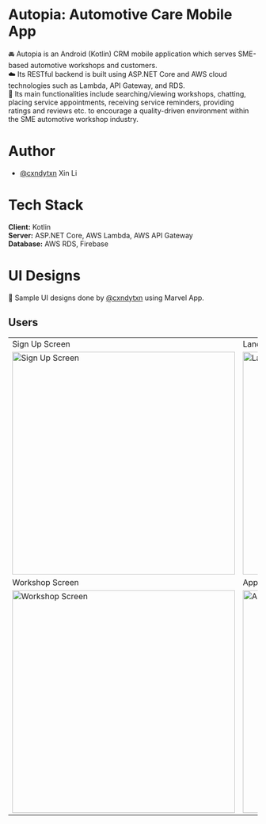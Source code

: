 # Autopia: Automotive Care Mobile App
:oncoming_automobile: Autopia is an Android (Kotlin) CRM mobile application which serves SME-based automotive workshops and customers. <br />
:cloud: Its RESTful backend is built using ASP.NET Core and AWS cloud technologies such as Lambda, API Gateway, and RDS. <br />
:iphone: Its main functionalities include searching/viewing workshops, chatting, placing service appointments, receiving service reminders, providing ratings and reviews etc. to encourage a quality-driven environment within the SME automotive workshop industry.

# Author
- [@cxndytxn](https://www.github.com/cxndytxn) Xin Li

# Tech Stack
**Client:** Kotlin <br/>
**Server:** ASP.NET Core, AWS Lambda, AWS API Gateway <br />
**Database:** AWS RDS, Firebase

# UI Designs
:art: Sample UI designs done by [@cxndytxn](https://www.github.com/cxndytxn) using Marvel App.

## Users
<table>
  <tr>
    <td>Sign Up Screen</td>
    <td>Landing Screen</td>
    <td>Workshops Screen</td>
  </tr>
  <tr>
    <td>
      <img src="https://user-images.githubusercontent.com/72306553/232065924-b7aed94d-f449-42f2-b0bf-b764a3434025.png" height="450" alt="Sign Up Screen" />
    </td>
    <td>
      <img src="https://user-images.githubusercontent.com/72306553/232226474-a9cb0e5c-fdfd-45f2-a8af-887fb0e043ce.png" height="450" alt="Landing Screen" />
    </td>
    <td>
      <img src="https://user-images.githubusercontent.com/72306553/232226527-a2f522bb-cbc8-4b01-81d1-7dfac4766f18.png" height="450" alt="Workshops Screen" />
    </td>
  </tr>
  <tr>
    <td>Workshop Screen</td>
    <td>Appointment Booking Screen</td>
    <td>Appointments Screen</td>
  </tr>
  <tr>
    <td>
      <img src="https://user-images.githubusercontent.com/72306553/232227497-4d58674b-848d-44a9-9369-4c4ee958e1ca.png" height="450" alt="Workshop Screen" />
    </td>
    <td>
      <img src="https://user-images.githubusercontent.com/72306553/232227781-56f71f11-bfc3-47ef-ac3b-ae4d5920354e.png" height="450" alt="Appointment Booking Screen" />
    </td>
    <td>
      <img src="https://user-images.githubusercontent.com/72306553/232227693-3a3433b6-fdb8-4aa4-b168-e66b9a93ab0c.png" height="450" alt="Appointments Screen" />
    </td>
  </tr>
</table>
